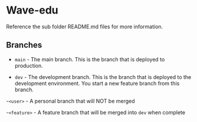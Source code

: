 # Wave-edu

Reference the sub folder README.md files for more information.

## Branches

- `main` - The main branch. This is the branch that is deployed to production.

- `dev` - The development branch. This is the branch that is deployed to the development environment. You start a new feature branch from this branch.

-`<user>` - A personal branch that will NOT be merged

-`<feature>` - A feature branch that will be merged into `dev` when complete
